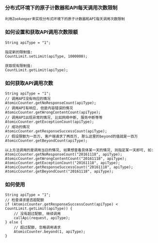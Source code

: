 ### 分布式环境下的原子计数器和API每天调用次数限制

    利用Zookeeper来实现分布式环境下的原子计数器和API每天调用次数限制

### 如何设置和获取API调用次数限额

    String apiType = "1";
    
    指定新的限制值:
    CountLimit.setLimit(apiType, 1000000);
    
    获取现有限制值:
    CountLimit.getLimit(apiType);
    
### 如何获取API调用次数

    String apiType = "1";
    // 调用API没有响应的情况
    AtomicCounter.getNoResponseCount(apiType);
    // 调用API有响应, 但是内容错误的情况
    AtomicCounter.getWrongContentCount(apiType);
    // 调用API出现异常的情况, 比如网络中断, 服务中断等等
    AtomicCounter.getExceptionCount(apiType);
    // 成功的情况
    AtomicCounter.getResponseSuccessCount(apiType);
    // 假设限额为一百万, 客户端请求了两百万, 那么这里的beyond的值就是一百万
    AtomicCounter.getBeyondCount(apiType);
    
    以上方法调用的是调用当日的情况, 如果想查看具体某一天的情况, 则指定某一天即可, 如:
    AtomicCounter.getNoResponseCount("20161118", apiType);
    AtomicCounter.getWrongContentCount("20161118", apiType);
    AtomicCounter.getExceptionCount("20161118", apiType);
    AtomicCounter.getResponseSuccessCount("20161118", apiType);
    AtomicCounter.getBeyondCount("20161118", apiType);
    
### 如何使用
    
    String apiType = "1";
    // 检查请求是否超配额
    if (AtomicCounter.getResponseSuccessCount(apiType) < CountLimit.getLimit(apiType)) {
        // 没有超过配额, 继续调用
        callApi(request, apiType);
    } else {
        // 超过配额, 忽略调用请求
        AtomicCounter.beyond(1, apiType);
    }